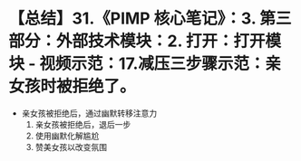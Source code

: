 # 【总结】31.《PIMP 核心笔记》：3. 第三部分：外部技术模块：2. 打开：打开模块 - 视频示范：17.减压三步骤示范：亲女孩时被拒绝了。

-   亲女孩被拒绝后，通过幽默转移注意力
    1.  亲女孩被拒绝后，退后一步
    2.  使用幽默化解尴尬
    3.  赞美女孩以改变氛围